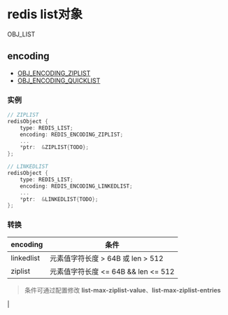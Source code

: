 # redis list对象

OBJ_LIST

## encoding

- [OBJ_ENCODING_ZIPLIST](redis-encoding-ziplist.md)
- [OBJ_ENCODING_QUICKLIST](redis-encoding-quicklist.md)
<!-- OBJ_ENCODING_LINKEDLIST   -->

### 实例

```c
// ZIPLIST
redisObject {
    type: REDIS_LIST;
    encoding: REDIS_ENCODING_ZIPLIST;
    ...
    *ptr:  &ZIPLIST{TODO};
};

// LINKEDLIST
redisObject {
    type: REDIS_LIST;
    encoding: REDIS_ENCODING_LINKEDLIST;
    ...
    *ptr:  &LINKEDLIST{TODO};
};
```

### 转换

| encoding   | 条件                                |
| ---------- | ----------------------------------- |
| linkedlist | 元素值字符长度 > 64B 或 len > 512   |
| ziplist    | 元素值字符长度 <= 64B && len <= 512 |

> 条件可通过配置修改 **list-max-ziplist-value**、**list-max-ziplist-entries**

<!-- ## 实现

| cmd     | ziplist                                                      | linkedlist                                                    |
| ------- | ------------------------------------------------------------ | ------------------------------------------------------------- |
| LPUSH   | 调用ziplistPush                                              | 调用listAddNodeHead                                           |
| RPUSH   | 调用ziplistPush                                              | 调用listAddNodeTail                                           |
| LPOP    | 调用ziplistIndex定位表头，调用ziplistDelete删除表头。        | 调用listFirst定位表头，调用listDelNode删除表头。              |
| RPOP    | 调用ziplistIndex定位表尾，调用ziplistDelete删除表尾。        | 调用listLast定位表尾，调用listDelNode删除表尾。               |
| LINDEX  | 调用ziplistIndex定位节点，返回节点所保存的元素。             | 调用listIndex定位节点，然后返回节点所保存的元素。             |
| LLEN    | 调用ziplistLen返回压缩列表的长度。                           | 调用listLength返回双端链表的长度。                            |
| LINSERT | 插入表头表尾时ziplistPush；插入其他ziplistInsert。           | 调用listInsertNode，将新节点插入到双端链表的指定位置。        |
| LREM    | 遍历节点，并调用ziplistDelete删除包含了给定元素的节点。      | 遍历双端链表节点，并调用listDelNode删除包含了给定元素的节点。 |
| LTRIM   | 调用ziplistDeleteRange，删除不在索引范围内的节点。           | 遍历双端链表节点，并调用listDelNode删除不在索引范围内的节点。 |
| LSET    | ziplistDelete删除指定节点，然后调用ziplistInsert插入新节点。 | listIndex定位节点，然后赋值更新节点的值。                     | --> |
